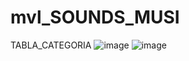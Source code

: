 # mvl_SOUNDS_MUSI
TABLA_CATEGORIA
![image](https://github.com/JonatanMVJ/mvl_SOUNDS_MUSI/assets/143743615/80c57e14-b21f-426b-ad1f-956718ba73d3)
![image](https://github.com/JonatanMVJ/mvl_SOUNDS_MUSI/assets/143743615/89a9ef01-3d00-478e-8aab-78bab491e2ce)


